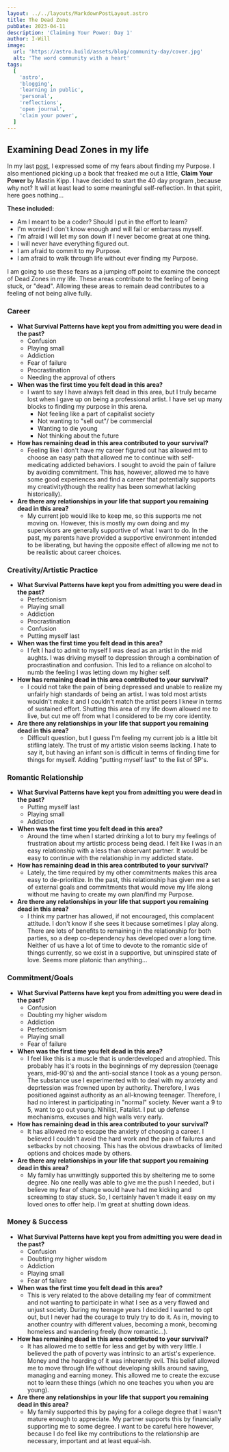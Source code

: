 ```yaml
---
layout: ../../layouts/MarkdownPostLayout.astro
title: The Dead Zone
pubDate: 2023-04-11
description: 'Claiming Your Power: Day 1'
author: I-Will
image:
  url: 'https://astro.build/assets/blog/community-day/cover.jpg'
  alt: 'The word community with a heart'
tags:
  [
    'astro',
    'blogging',
    'learning in public',
    'personal',
    'reflections',
    'open journal',
    'claim your power',
  ]
---
```


## Examining Dead Zones in my life

In my last [post](./post-5), I expressed some of my fears about finding my Purpose. I also mentioned picking up a book that freaked me out a little, **Claim Your Power** by Mastin Kipp. I have decided to start the 40 day program ,because why not? It will at least lead to some meaningful self-reflection. In that spirit, here goes nothing...

**These included:**

- Am I meant to be a coder? Should I put in the effort to learn?
- I'm worried I don't know enough and will fail or embarrass myself.
- I'm afraid I will let my son down if I never become great at one thing.
- I will never have everything figured out.
- I am afraid to commit to my Purpose.
- I am afraid to walk through life without ever finding my Purpose.

I am going to use these fears as a jumping off point to examine the concept of Dead Zones in my life. These areas contribute to the feeling of being stuck, or "dead". Allowing these areas to remain dead contributes to a feeling of not being alive fully.

### Career

- **What Survival Patterns have kept you from admitting you were dead in the past?**
  - Confusion
  - Playing small
  - Addiction
  - Fear of failure
  - Procrastination
  - Needing the approval of others
- **When was the first time you felt dead in this area?**
  - I want to say I have always felt dead in this area, but I truly became lost when I gave up on being a professional artist. I have set up many blocks to finding my purpose in this arena.
    - Not feeling like a part of capitalist society
    - Not wanting to "sell out"/ be commercial
    - Wanting to die young
    - Not thinking about the future
- **How has remaining dead in this area contributed to your survival?**
  - Feeling like I don't have my career figured out has allowed mt to choose an easy path that allowed me to continue with self-medicating addicted behaviors. I sought to avoid the pain of failure by avoiding commitment. This has, however, allowed me to have some good experiences and find a career that potentially supports my creativity(though the reality has been somewhat lacking historically).
- **Are there any relationships in your life that support you remaining dead in this area?**
  - My current job would like to keep me, so this supports me not moving on. However, this is mostly my own doing and my supervisors are generally supportive of what I want to do. In the past, my parents have provided a supportive environment intended to be liberating, but having the opposite effect of allowing me not to be realistic about career choices.

### Creativity/Artistic Practice

- **What Survival Patterns have kept you from admitting you were dead in the past?**
  - Perfectionism
  - Playing small
  - Addiction
  - Procrastination
  - Confusion
  - Putting myself last
- **When was the first time you felt dead in this area?**
  - I felt I had to admit to myself I was dead as an artist in the mid aughts. I was driving myself to depression through a combination of procrastination and confusion. This led to a reliance on alcohol to numb the feeling I was letting down my higher self.
- **How has remaining dead in this area contributed to your survival?**
  - I could not take the pain of being depressed and unable to realize my unfairly high standards of being an artist. I was told most artists wouldn't make it and I couldn't match the artist peers I knew in terms of sustained effort. Shutting this area of my life down allowed me to live, but cut me off from what I considered to be my core identity.
- **Are there any relationships in your life that support you remaining dead in this area?**
  - Difficult question, but I guess I'm feeling my current job is a little bit stifling lately. The trust of my artistic vision seems lacking. I hate to say it, but having an infant son is difficult in terms of finding time for things for myself. Adding "putting myself last" to the list of SP's.

### Romantic Relationship

- **What Survival Patterns have kept you from admitting you were dead in the past?**
  - Putting myself last
  - Playing small
  - Addiction
- **When was the first time you felt dead in this area?**
  - Around the time when I started drinking a lot to bury my feelings of frustration about my artistic process being dead. I felt like I was in an easy relationship with a less than observant partner. It would be easy to continue with the relationship in my addicted state.
- **How has remaining dead in this area contributed to your survival?**
  - Lately, the time required by my other commitments makes this area easy to de-prioritize. In the past, this relationship has given me a set of external goals and commitments that would move my life along without me having to create my own plan/find my Purpose.
- **Are there any relationships in your life that support you remaining dead in this area?**
  - I think my partner has allowed, if not encouraged, this complacent attitude. I don't know if she sees it because sometimes I play along. There are lots of benefits to remaining in the relationship for both parties, so a deep co-dependency has developed over a long time. Neither of us have a lot of time to devote to the romantic side of things currently, so we exist in a supportive, but uninspired state of love. Seems more platonic than anything...

### Commitment/Goals

- **What Survival Patterns have kept you from admitting you were dead in the past?**
  - Confusion
  - Doubting my higher wisdom
  - Addiction
  - Perfectionism
  - Playing small
  - Fear of failure
- **When was the first time you felt dead in this area?**
  - I feel like this is a muscle that is underdeveloped and atrophied. This probably has it's roots in the beginnings of my depression (teenage years, mid-90's) and the anti-social stance I took as a young person. The substance use I experimented with to deal with my anxiety and deprtession was frowned upon by authority. Therefore, I was positioned against authority as an all-knowing teenager. Therefore, I had no interest in participating in "normal" society. Never want a 9 to 5, want to go out young. Nihilist, Fatalist. I put up defense mechanisms, excuses and high walls very early.
- **How has remaining dead in this area contributed to your survival?**
  - It has allowed me to escape the anxiety of choosing a career. I believed I couldn't avoid the hard work and the pain of failures and setbacks by not choosing. This has the obvious drawbacks of limited options and choices made by others.
- **Are there any relationships in your life that support you remaining dead in this area?**
  - My family has unwittingly supported this by sheltering me to some degree. No one really was able to give me the push I needed, but i believe my fear of change would have had me kicking and screaming to stay stuck. So, I certainly haven't made it easy on my loved ones to offer help. I'm great at shutting down ideas.

### Money & Success

- **What Survival Patterns have kept you from admitting you were dead in the past?**
  - Confusion
  - Doubting my higher wisdom
  - Addiction
  - Playing small
  - Fear of failure
- **When was the first time you felt dead in this area?**
  - This is very related to the above detailing my fear of commitment and not wanting to participate in what I see as a very flawed and unjust society. During my teenage years I decided I wanted to opt out, but I never had the courage to truly try to do it. As in, moving to another country with different values, becoming a monk, becoming homeless and wandering freely (how romantic...).
- **How has remaining dead in this area contributed to your survival?**
  - It has allowed me to settle for less and get by with very little. I believed the path of poverty was intrinsic to an artist's experience. Money and the hoarding of it was inherently evil. This belief allowed me to move through life without developing skills around saving, managing and earning money. This allowed me to create the excuse not to learn these things (which no one teaches you when you are young).
- **Are there any relationships in your life that support you remaining dead in this area?**
  - My family supported this by paying for a college degree that I wasn't mature enough to appreciate. My partner supports this by financially supporting me to some degree. I want to be careful here however, because I do feel like my contributions to the relationship are necessary, important and at least equal-ish.
